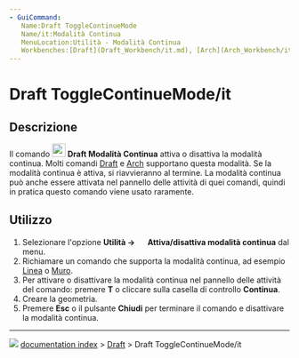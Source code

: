 ```yaml
---
- GuiCommand:
   Name:Draft ToggleContinueMode
   Name/it:Modalità Continua
   MenuLocation:Utilità - Modalità Continua
   Workbenches:[Draft](Draft_Workbench/it.md), [Arch](Arch_Workbench/it.md)
---
```


# Draft ToggleContinueMode/it



## Descrizione

Il comando <img alt="" src=images/Draft_ToggleContinueMode.svg  style="width:24px;"> **Draft Modalità Continua** attiva o disattiva la modalità continua. Molti comandi [Draft](Draft_Workbench/it.md) e [Arch](Arch_Workbench/it.md) supportano questa modalità. Se la modalità continua è attiva, si riavvieranno al termine. La modalità continua può anche essere attivata nel pannello delle attività di quei comandi, quindi in pratica questo comando viene usato raramente.



## Utilizzo

1.  Selezionare l\'opzione **Utilità → <img src="images/Draft_ToggleContinueMode.svg" width=16px> Attiva/disattiva modalità continua** dal menu.
2.  Richiamare un comando che supporta la modalità continua, ad esempio [Linea](Draft_Line/it.md) o [Muro](Arch_Wall/it.md).
3.  Per attivare o disattivare la modalità continua nel pannello delle attività del comando: premere **T** o cliccare sulla casella di controllo **Continua**.
4.  Creare la geometria.
5.  Premere **Esc** o il pulsante **Chiudi** per terminare il comando e disattivare la modalità continua.



---
![](images/Button_right.svg) [documentation index](../README.md) > [Draft](Draft_Workbench.md) > Draft ToggleContinueMode/it
